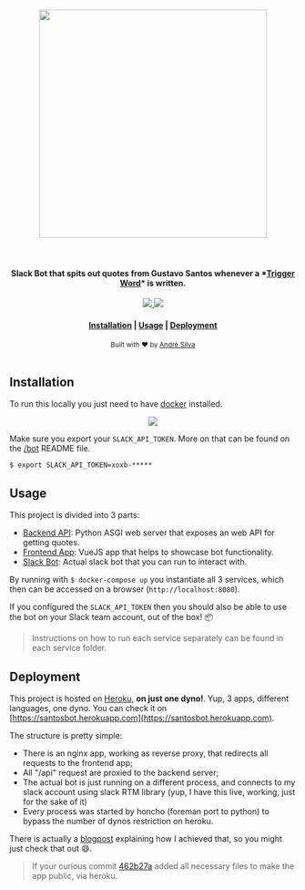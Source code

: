 <h1 align="center">
  <a href="#">
    <img src="https://i.imgur.com/nM3mJd3.jpg" width="400">
  </a>
  <br><br>
</h1>

<h4 align="center">
    Slack Bot that spits out quotes from Gustavo Santos whenever a *<a href="https://santosbot.herokuapp.com/api/words" target="_blank" >Trigger Word</a>* is written.
</h4>

<p align="center">  
  <a href="https://github.com/andreffs18/santosbot/blob/master/LICENSE.md">
    <img src="https://img.shields.io/github/license/andreffs18/santosbot?color=yellow&style=flat-square" />
  </a>
  <a href="https://twitter.com/andreffs18">
    <img src="https://img.shields.io/badge/twitter-%40andreffs18-00ACEE.svg?style=flat-square" />
  </a>
</p>

<div align="center">
  <h4>
    <a href="#installation">Installation</a> |
    <a href="#usage">Usage</a> | 
    <a href="#deployment">Deployment</a>
  </h4>
</div>

<div align="center">
  <sub>Built with ❤︎ by <a href="https://andreffs.com">André Silva</a></sub>
</div>
<br>



## Installation

To run this locally you just need to have [docker](https://docs.docker.com/get-docker/) installed.  

<p align="center"><img src="/terminalizer.gif?raw=true"/></p>

Make sure you export your `SLACK_API_TOKEN`. More on that can be found on the [/bot](/bot/README.md) README file.

```shell script
$ export SLACK_API_TOKEN=xoxb-*****
```

## Usage

This project is divided into 3 parts:

- [Backend API](/backend/README.md): Python ASGI web server that exposes an web API for getting quotes.
- [Frontend App](/frontend/README.md): VueJS app that helps to showcase bot functionality.
- [Slack Bot](/bot/README.md): Actual slack bot that you can run to interact with.

By running with `$ docker-compose up` you instantiate all 3 services, which then can be accessed on a browser (`http://localhost:8080`).

If you configured the `SLACK_API_TOKEN` then you should also be able to use the bot on your Slack team account, out of the box! 📦

> Instructions on how to run each service separately can be found in each service folder.

## Deployment

This project is hosted on [Heroku](https://www.heroku.com/), **on just one dyno!**. Yup, 3 apps, different languages, one dyno. You can check it on [https://santosbot.herokuapp.com](https://santosbot.herokuapp.com).

The structure is pretty simple:
- There is an nginx app, working as reverse proxy, that redirects all requests to the frontend app;
- All "/api" request are proxied to the backend server;
- The actual bot is just running on a different process, and connects to my slack account using slack RTM library (yup, I have this live, working, just for the sake of it)
- Every process was started by honcho (foreman port to python) to bypass the number of dynos restriction on heroku.

There is actually a [blogpost](#) explaining how I achieved that, so you might just check that out 😄.

> If your curious commit [462b27a](https://github.com/andreffs18/santosbot/commit/462b27a) added all necessary files to make the app public, via heroku.
